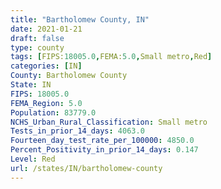 ```yaml
---
title: "Bartholomew County, IN"
date: 2021-01-21
draft: false
type: county
tags: [FIPS:18005.0,FEMA:5.0,Small metro,Red]
categories: [IN]
County: Bartholomew County
State: IN
FIPS: 18005.0
FEMA_Region: 5.0
Population: 83779.0
NCHS_Urban_Rural_Classification: Small metro
Tests_in_prior_14_days: 4063.0
Fourteen_day_test_rate_per_100000: 4850.0
Percent_Positivity_in_prior_14_days: 0.147
Level: Red
url: /states/IN/bartholomew-county
---
```



